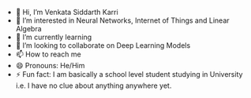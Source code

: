 - 👋 Hi, I’m Venkata Siddarth Karri
- 👀 I’m interested in Neural Networks, Internet of Things and Linear Algebra
- 🌱 I’m currently learning 
- 💞️ I’m looking to collaborate on Deep Learning Models
- 📫 How to reach me 
- 😄 Pronouns: He/Him
- ⚡ Fun fact: I am basically a school level student studying in University i.e. I have no clue about anything anywhere yet.

<!---
Siddarth116/Siddarth116 is a ✨ special ✨ repository because its `README.md` (this file) appears on your GitHub profile.
You can click the Preview link to take a look at your changes.
--->
